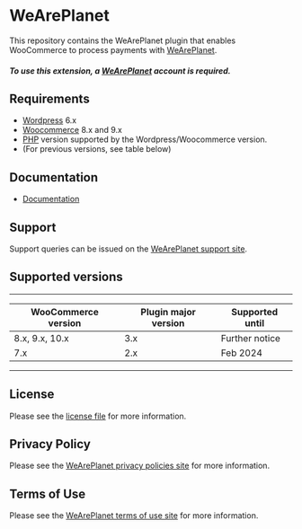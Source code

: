 

# WeArePlanet
This repository contains the WeArePlanet plugin that enables WooCommerce to process payments with [WeArePlanet](https://www.weareplanet.com/).

##### To use this extension, a [WeArePlanet](https://www.weareplanet.com/contact/sales)  account is required.

## Requirements

* [Wordpress](https://wordpress.org/) 6.x
* [Woocommerce](https://woocommerce.com/) 8.x and 9.x
* [PHP](http://php.net/) version supported by the Wordpress/Woocommerce version.
* (For previous versions, see table below)

## Documentation

* [Documentation](https://plugin-documentation.weareplanet.com/weareplanet/woocommerce/3.3.19/docs/en/documentation.html)

## Support

Support queries can be issued on the [WeArePlanet support site](https://paymentshub.weareplanet.com/space/select?target=/support).

## Supported versions

____________________________________________________________________________
| WooCommerce version    | Plugin major version   | Supported until        |
|------------------------|------------------------|------------------------|
| 8.x, 9.x, 10.x         | 3.x                    | Further notice         |
| 7.x                    | 2.x                    | Feb 2024               |
----------------------------------------------------------------------------

## License

Please see the [license file](https://github.com/weareplanet/woocommerce/blob/3.3.19/LICENSE) for more information.

## Privacy Policy

Please see the [WeArePlanet privacy policies site](https://www.weareplanet.com/privacy-policy) for more information.

## Terms of Use

Please see the [WeArePlanet terms of use site](https://www.datatrans.ch/en/terms-conditions) for more information.
